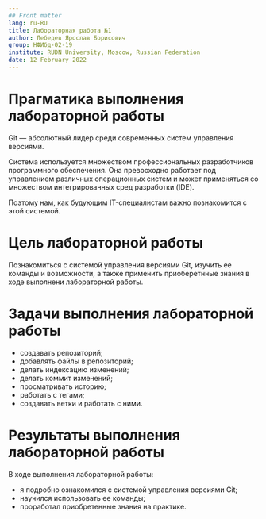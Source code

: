 ```yaml
---
## Front matter
lang: ru-RU
title: Лабораторная работа №1
author: Лебедев Ярослав Борисович
group: НФИбд-02-19
institute: RUDN University, Moscow, Russian Federation
date: 12 February 2022
---
```

# **Прагматика выполнения лабораторной работы**

Git — абсолютный лидер среди современных систем управления версиями.

Система используется множеством профессиональных разработчиков программного обеспечения. Она превосходно работает под управлением различных операционных систем и может применяться со множеством интегрированных сред разработки (IDE).

Поэтому нам, как будующим IT-специалистам важно познакомится с этой системой.

# **Цель лабораторной работы**

Познакомиться с системой управления версиями Git, изучить ее команды и возможности, а также применить приоберетнные знания в ходе выполнени лабораторной работы.

# **Задачи выполнения лабораторной работы**

- создавать репозиторий;
- добавлять файлы в репозиторий;
- делать индексацию изменений;
- делать коммит изменений;
- просматривать историю;
- работать с тегами;
- создавать ветки и работать с ними.

# **Результаты выполнения лабораторной работы**

В ходе выполнения лабораторной работы:

- я подробно ознакомился с системой управления версиями Git;
- научился использовать ее команды;
- проработал приобретенные знания на практике.
